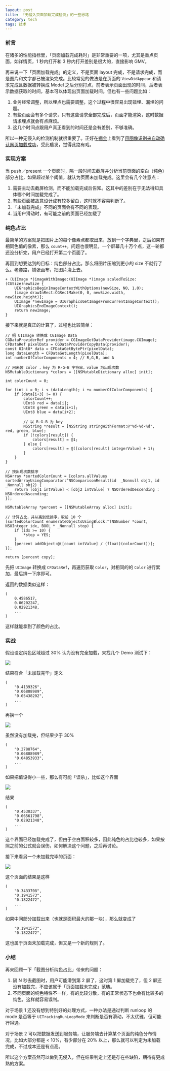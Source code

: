 ```yaml
---
layout: post
title: 「无侵入页面加载完成检测」的一些思路
category: tech
tags: 技术
---
```


### 前言

在诸多的性能指标里，「页面加载完成耗时」是非常重要的一项，尤其是重点页面，如详情页，1 秒内打开和 3 秒内打开差别是很大的，直接影响 GMV。

再来说一下「页面加载完成」的定义，不是页面 layout 完成，不是请求完成，而是图片和文字都已被渲染完成。比较常见的做法是在页面的 `ViewDidAppear` 和请求完成且数据被转换成 Model 之后分别打点，前者表示页面出现的时间，后者表示数据获取的时间，基本可以体现出页面加载时间。但也有一些问题比如：

1. 业务经常调整，所以埋点也需要调整，这个过程中很容易出现错埋、漏埋的问题。
2. 有些页面会有多个请求，只有这些请求全部完成后，页面才能渲染，这时数据请求埋点就会有点麻烦。
3. 这几个时间点跟用户真正看到的时间还是会有差别，不够准确。

所以一种无侵入的检测机制就很重要了。正好在[掘金](https://gold.xitu.io)上看到了[用图像识别来自动确认网页加载成功](https://gold.xitu.io/post/58440e98128fe1006c4c951d)，受此启发，觉得此路有戏。

### 实现方案
当 push／present 一个页面时，隔一段时间去截屏并分析当前页面的空白（纯色）部分占比，如果超过某个阈值，就认为页面未加载完成。这里会有几个注意点：

1. 需要主动去截屏检测，而不能加载完成后告知。这其中的差别在于无法得知具体哪个时间加载完成了。
2. 有些页面被故意设计成有较多留白，这时就不容易判断了。
3. 「未加载完成」不同的页面会有不同的表现。
4. 当用户滑动时，有可能之前的页面已经加载了

### 纯色占比
最简单的方案就是把图片上的每个像素点都取出来，放到一个字典里，之后如果有相同色值的像素，那么 `count++`。问题也很明显，一个屏幕几十万个点，这一轮都还没分析完，用户已经打开第二个页面了。

再回到想要达到的目标：纯色部分占比。那么将图片压缩到更小的 size 不就行了么。老套路，铺张画布，把图片浇上去。

```objc
+ (UIImage *)imageWithImage:(UIImage *)image scaledToSize:(CGSize)newSize {
    UIGraphicsBeginImageContextWithOptions(newSize, NO, 1.0);
    [image drawInRect:CGRectMake(0, 0, newSize.width, newSize.height)];
    UIImage *newImage = UIGraphicsGetImageFromCurrentImageContext();
    UIGraphicsEndImageContext();
    return newImage;
}
```

接下来就是真正的计算了，过程也比较简单：

```objc
// 把 UIImage 转换成 CGImage Data
CGDataProviderRef provider = CGImageGetDataProvider(image.CGImage);
CFDataRef pixelData = CGDataProviderCopyData(provider);
const UInt8* data = CFDataGetBytePtr(pixelData);
long dataLength = CFDataGetLength(pixelData);
int numberOfColorComponents = 4; // R,G,B, and A

// 用来装 color ，key 为 R-G-B 字符串，value 为出现次数
NSMutableDictionary *colors = [[NSMutableDictionary alloc] init];

int colorCount = 0;

for (int i = 0; i < (dataLength); i += numberOfColorComponents) {
	if (data[i+3] != 0) {
		colorCount++;
		UInt8 red = data[i];
		UInt8 green = data[i+1];
		UInt8 blue = data[i+2];
		
		// 以 R-G-B 为 key
		NSString *result = [NSString stringWithFormat:@"%d-%d-%d", red, green, blue];
		if (!colors[result]) {
			colors[result] = @1;
		} else {
			colors[result] = @([colors[result] integerValue] + 1);
		}
	}
}

// 按出现次数排序
NSArray *sortedColorCount = [colors.allValues sortedArrayUsingComparator:^NSComparisonResult(id  _Nonnull obj1, id  _Nonnull obj2) {
	return [obj1 intValue] < [obj2 intValue] ? NSOrderedDescending : NSOrderedAscending;
}];

NSMutableArray *percent = [[NSMutableArray alloc] init];

// 计算占比，并从高到低排序，取前 10 个
[sortedColorCount enumerateObjectsUsingBlock:^(NSNumber *count, NSUInteger idx, BOOL * _Nonnull stop) {
	if (idx >= 10) {
		*stop = YES;
	}
	[percent addObject:@([count intValue] / (float)(colorCount))];
}];

return [percent copy];
```

先把 `UIImage` 转换成 `CFDataRef`，再遍历获取 `Color`，对相同的的 `Color` 进行累加，最后排一下序即可。

返回的数据类似这样：

```objc
(
	0.4586517,
	0.06202247,
	0.02921348,
	...
)
```

这样就能拿到了颜色的占比。

### 实战

假设设定纯色区域超过 30% 认为没有完全加载，来找几个 Demo 测试下：

![](http://s16.mogucdn.com/p1/161208/idid_ifqtcztfhbqwendcmmzdambqgyyde_600x1036.png)

结果符合「未加载完毕」定义

```objc
(
    "0.4139326",
    "0.06808989",
    "0.05438202",
    ...
)
```

再换一个

![](http://s16.mogucdn.com/p1/161208/idid_ifrgizrwme2wgndcmmzdambqmeyde_600x1036.png)

虽然没有加载完，但结果少于 30%

```objc
(
    "0.2788764",
    "0.06808989",
    "0.04853933",
    ...
)
```

如果把值设得小一些，那么有可能「误杀」，比如这个界面

![](http://s17.mogucdn.com/p1/161208/idid_ifrdimlemfrggndcmmzdambqmeyde_600x1067.png)

结果

```objc
(
    "0.4530337",
    "0.06561798",
    "0.02921348",
    ...
)
```

这个界面已经加载完成了，但由于空白面积较多，因此纯色的占比也较多，如果按照之前的公式就会误伤，如何解决这个问题，之后再讨论。

接下来看另一个未加载完毕的页面：

![](http://s16.mogucdn.com/p1/161208/idid_ie4tszldguytanlcmmzdambqgqyde_750x1278.png)

这个页面的结果是这样

```objc
(
    "0.3433708",
    "0.1941573",
    "0.1822472",
    ...
)
```

如果中间部分加载出来（也就是面积最大的那一块），那么就变成了

```objc
    "0.1941573",
    "0.1822472",
```

这也属于页面未加载完成，但又是一个新的规则了。

### 小结
再来回顾一下「截图分析纯色占比」带来的问题：

1. 隔 N 秒去截图时，用户可能滑到第 2 屏了，这时第 1 屏加载完了，但 2 屏还没有加载完，不应该属于「页面加载未完成」范畴。
2. 不同页面的纯色特性不一样，有的比较分散，有的正常状态下也会有比较多的纯色，这样就容易误判。

对于场景 1 还没有想到特别好的处理方式，一种办法是通过判断 runloop 的 mode 是否等于 `UITrackingRunLoopMode` 来判断是否有滑动，不太优雅，但可能行得通。

对于场景 2 可以把数据发送到服务端，让服务端去计算某个页面的纯色分布情况，比如大部分都是 < 10%，有少部分在 20% 以上，那么就可以判定为未加载完成，不过成本还是有点高。

所以这个方案虽然可以做到无侵入，但在结果判定上还是存在些缺陷，期待有更成熟的方案。



